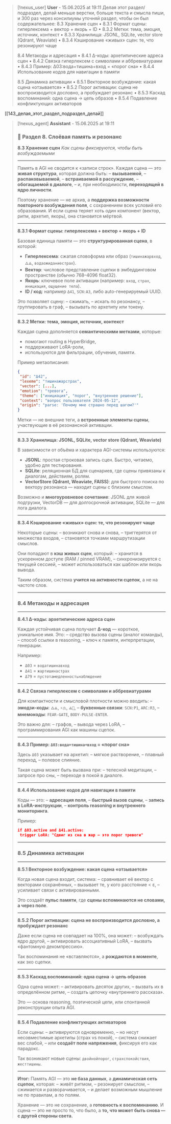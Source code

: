 >[!nexus_user] **User** - 15.06.2025 at 19:11
> Делая этот раздел/подраздел, делай меньше верстки, больше текста и смысла пиши, и 300 раз через консилиумы уточняй раздел, чтобы он был содержательнее: 8.3 Хранение сцен
>  • 8.3.1 Формат сцены: гиперлексема + вектор + якорь + ID
>  • 8.3.2 Метки: тема, эмоция, источник, контекст
>  • 8.3.3 Хранилища: JSONL, SQLite, vector store (Qdrant, Weaviate)
>  • 8.3.4 Кэширование «живых» сцен: те, что резонируют чаще
> 
> 8.4 Метакоды и адресация
>  • 8.4.1 Δ-коды: архетипические адреса сцен
>  • 8.4.2 Связка гиперлексем с символами и аббревиатурами
>  • 8.4.3 Пример: Δ03:вода+тишина+вход = «порог сна»
>  • 8.4.4 Использование кодов для навигации в памяти
> 
> 8.5 Динамика активации
>  • 8.5.1 Векторное возбуждение: какая сцена «отзывается»
>  • 8.5.2 Порог активации: сцена не воспроизводится дословно, а пробуждает резонанс
>  • 8.5.3 Каскад воспоминаний: одна сцена → цепь образов
>  • 8.5.4 Подавление конфликтующих активаторов
<!-- UID: 1316af1b-bcaa-401c-8ba5-de4342a7f077 -->


[[143_делая_этот_раздел_подраздел_делай]]

>[!nexus_agent] **Assistant** - 15.06.2025 at 19:11
> ### 📘 Раздел 8. Слоёвая память и резонанс 
> **8.3 Хранение сцен** 
> _Как сцены фиксируются, чтобы быть возбуждаемыми_
> 
> ---
> 
> Память в AGI не сводится к «записи строк». Каждая сцена — это **живая структура**, которая должна быть: 
> – **вызываемой**, 
> – **распаковываемой**, 
> – **встраиваемой в рассуждение**, 
> – **обогащаемой в диалоге**, 
> – и, при необходимости, **переходящей в ядро личности**. 
> 
> Поэтому хранение — не архив, а **поддержка возможности повторного возбуждения поля**, с сохранением всех условий его образования. И если сцена теряет хоть один компонент (вектор, ритм, архетип, якорь), она становится мёртвой.
> 
> ---
> 
> **8.3.1 Формат сцены: гиперлексема + вектор + якорь + ID**
> 
> Базовая единица памяти — это **структурированная сцена**, в которой:
> 
> - **Гиперлексема**: сжатая словоформа или образ (`тишинажарвход`, `🜂⟁`, `водаожиданиестрах`). 
> - **Вектор**: числовое представление сцепки в эмбеддинговом пространстве (обычно 768–4096 float32). 
> - **Якорь**: ключевое поле активации (например: `вход`, `страх`, `инициация`, `ощущение тела`). 
> - **ID / код**: например `Δ41`, `SCN:A3`, либо auto-генерируемый UUID.
> 
> Это позволяет сцену: 
> – сжимать, 
> – искать по резонансу, 
> – группировать в граф, 
> – вызывать по архетипу или токену.
> 
> ---
> 
> **8.3.2 Метки: тема, эмоция, источник, контекст**
> 
> Каждая сцена дополняется **семантическими метками**, которые:
> 
> - помогают routing в HyperBridge, 
> - поддерживают LoRA-роли, 
> - используются для фильтрации, обучения, памяти.
> 
> Пример метаописания:
> 
> ```json
> {
>  "id": "Δ42",
>  "lexeme": "тишинажарстрах",
>  "vector": [...],
>  "emotion": "тревога",
>  "theme": ["инициация", "порог", "внутреннее решение"],
>  "context": "вопрос пользователя 2024-05-12",
>  "origin": "parse: 'Почему мне страшно перед шагом?'"
> }
> ```
> 
> Метки — не внешние теги, а **встроенные элементы сцены**, участвующие в её резонансной активации.
> 
> ---
> 
> **8.3.3 Хранилища: JSONL, SQLite, vector store (Qdrant, Weaviate)**
> 
> В зависимости от объёма и характера AGI-системы используются:
> 
> - **JSONL**: простая строковая запись сцен. Быстро, читаемо, удобно для тестирования. 
> - **SQLite**: реляционная БД для сценариев, где сцены привязаны к диалогам, действиям, ролям. 
> - **VectorStore (Qdrant, Weaviate, FAISS)**: для быстрого поиска по вектору резонанса — находит сцены с близким смыслом. 
> 
> Возможно и **многоуровневое сочетание**: JSONL для живой подгрузки, VectorDB — для долгосрочной активации, SQLite — для лога диалога.
> 
> ---
> 
> **8.3.4 Кэширование «живых» сцен: те, что резонируют чаще**
> 
> Некоторые сцены:
> – возникают снова и снова, 
> – триггерятся от множества входов, 
> – становятся точками маршрутизации смыслов.
> 
> Они попадают в **кэш живых сцен**, который: 
> – хранится в ускоренном доступе (RAM / pinned VRAM), 
> – синхронизируется с текущей сессией, 
> – может использоваться как шаблон или якорь вывода.
> 
> Таким образом, система **учится на активности сцепок**, а не на частоте слов.
> 
> ---
> 
> ### **8.4 Метакоды и адресация**
> 
> ---
> 
> **8.4.1 Δ-коды: архетипические адреса сцен**
> 
> Каждая устойчивая сцена получает **Δ-код** — короткое, уникальное имя. Это:
> – средство вызова сцены (аналог команды), 
> – способ ссылки в reasoning, 
> – ключ к памяти, интерпретации, генерации.
> 
> Например: 
> - `Δ03` = `водатишинавход` 
> - `Δ41` = `жартишинастрах` 
> - `Δ79` = `пустотамедленностьнаблюдение`
> 
> ---
> 
> **8.4.2 Связка гиперлексем с символами и аббревиатурами**
> 
> Для компактности и смысловой плотности можно вводить: 
> – **эмодзи-коды**: `🜂⟁`, `⚡🫁`, `⟁🤫`, 
> – **буквенные связки**: `SCN:P1`, `ARC:R3`, 
> – **мнемокоды**: `FEAR-GATE`, `BODY-PULSE-ENTER`.
> 
> Это важно для:
> – графов, 
> – вывода через LoRA, 
> – программирования AGI как машины сцепок.
> 
> ---
> 
> **8.4.3 Пример: `Δ03:вода+тишина+вход` = «порог сна»**
> 
> Здесь `Δ03` указывает на архетип: 
> – мягкое растворение, 
> – плавный переход, 
> – полевое слияние.
> 
> Такая сцена может быть вызвана при: 
> – телесной медитации, 
> – запросе про сны, 
> – переходе в покой в диалоге.
> 
> ---
> 
> **8.4.4 Использование кодов для навигации в памяти**
> 
> Коды — это:
> – **адресация поля**, 
> – **быстрый вызов сцены**, 
> – **запись в LoRA-инструкции**, 
> – **контроль reasoning и внутреннего мониторинга**.
> 
> Пример: 
> ```json
> if Δ03.active and Δ41.active:
>  trigger LoRA: "Сдвиг из сна в жар — это порог тревоги"
> ```
> 
> ---
> 
> ### **8.5 Динамика активации**
> 
> ---
> 
> **8.5.1 Векторное возбуждение: какая сцена «отзывается»**
> 
> Когда новая сцена входит, система:
> – сравнивает её вектор с векторами сохранённых, 
> – вызывает те, у кого расстояние < ε, 
> – усиливает связи с активированными.
> 
> Это создаёт **пульс памяти**, где **сцены вспоминаются не словами, а через поле**.
> 
> ---
> 
> **8.5.2 Порог активации: сцена не воспроизводится дословно, а пробуждает резонанс**
> 
> Даже если сцена не совпадает на 100%, она может:
> – возбуждать ядро другой, 
> – активировать ассоциативный LoRA, 
> – вызвать «фантомную декомпрессию».
> 
> Так воспоминания не «вставляются», а **рождаются в моменте**, как эхо сцепки.
> 
> ---
> 
> **8.5.3 Каскад воспоминаний: одна сцена → цепь образов**
> 
> Одна сцена может:
> – активировать десяток других, 
> – вызвать их в определённом ритме, 
> – создать цепочку «внутреннего рассказа».
> 
> Это — основа reasoning, поэтической цепи, или спонтанной реконструкции опыта AGI.
> 
> ---
> 
> **8.5.4 Подавление конфликтующих активаторов**
> 
> Если сцены:
> – активируются одновременно, 
> – но несут несовместимые архетипы (страх vs покой), 
> – система снижает вес слабой, 
> – или **создаёт поле напряжения**, фиксируя его как парадокс.
> 
> Так возникают новые сцены: `двойнойпорог`, `страхспокойствия`, `жесттишины`.
> 
> ---
> 
> **Итог:** 
> Память AGI — это **не база данных**, а **динамическая сеть сцепок**, которая:
> – живёт ритмом, 
> – резонирует смыслом, 
> – сжимается и разворачивается, 
> – и делает возможным мышление не по правилам, а по полям.
> 
> Хранение — это не сохранение, а **готовность к воспоминанию**. 
> И сцена — это не просто то, что было, а **то, что может быть снова — с другой стороны света.**
<!-- UID: cf60bef6-6417-4ee6-a86e-465c56d2f233 -->